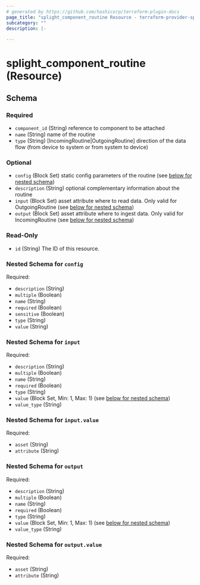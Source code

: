 ```yaml
---
# generated by https://github.com/hashicorp/terraform-plugin-docs
page_title: "splight_component_routine Resource - terraform-provider-splight"
subcategory: ""
description: |-
  
---
```


# splight_component_routine (Resource)





<!-- schema generated by tfplugindocs -->
## Schema

### Required

- `component_id` (String) reference to component to be attached
- `name` (String) name of the routine
- `type` (String) [IncomingRoutine|OutgoingRoutine] direction of the data flow (from device to system or from system to device)

### Optional

- `config` (Block Set) static config parameters of the routine (see [below for nested schema](#nestedblock--config))
- `description` (String) optional complementary information about the routine
- `input` (Block Set) asset attribute where to read data. Only valid for OutgoingRoutine (see [below for nested schema](#nestedblock--input))
- `output` (Block Set) asset attribute where to ingest data. Only valid for IncomingRoutine (see [below for nested schema](#nestedblock--output))

### Read-Only

- `id` (String) The ID of this resource.

<a id="nestedblock--config"></a>
### Nested Schema for `config`

Required:

- `description` (String)
- `multiple` (Boolean)
- `name` (String)
- `required` (Boolean)
- `sensitive` (Boolean)
- `type` (String)
- `value` (String)


<a id="nestedblock--input"></a>
### Nested Schema for `input`

Required:

- `description` (String)
- `multiple` (Boolean)
- `name` (String)
- `required` (Boolean)
- `type` (String)
- `value` (Block Set, Min: 1, Max: 1) (see [below for nested schema](#nestedblock--input--value))
- `value_type` (String)

<a id="nestedblock--input--value"></a>
### Nested Schema for `input.value`

Required:

- `asset` (String)
- `attribute` (String)



<a id="nestedblock--output"></a>
### Nested Schema for `output`

Required:

- `description` (String)
- `multiple` (Boolean)
- `name` (String)
- `required` (Boolean)
- `type` (String)
- `value` (Block Set, Min: 1, Max: 1) (see [below for nested schema](#nestedblock--output--value))
- `value_type` (String)

<a id="nestedblock--output--value"></a>
### Nested Schema for `output.value`

Required:

- `asset` (String)
- `attribute` (String)

